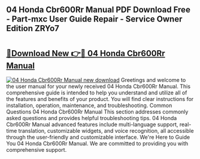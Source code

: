 ## 04 Honda Cbr600Rr Manual PDF Download Free - Part-mxc User Guide Repair - Service Owner Edition ZRYo7

# <h2><a href="http://bc813.oget.top/?id=04+Honda+Cbr600Rr+Manual">🔗Download New 👉🔴 04 Honda Cbr600Rr Manual</a></h2>

[![04 Honda Cbr600Rr Manual new download](https://i.imgur.com/5g1atiW.png)](http://bc813.oget.top/?id=04+Honda+Cbr600Rr+Manual)
Greetings and welcome to the user manual for your newly received 04 Honda Cbr600Rr Manual. This comprehensive guide is intended to help you understand and utilize all of the features and benefits of your product. You will find clear instructions for installation, operation, maintenance, and troubleshooting. Common Questions 04 Honda Cbr600Rr Manual This section addresses commonly asked questions and provides helpful troubleshooting tips. 04 Honda Cbr600Rr Manual advanced features include multi-language support, real-time translation, customizable widgets, and voice recognition, all accessible through the user-friendly and customizable interface. We're Here to Guide You 04 Honda Cbr600Rr Manual. We are committed to providing you with comprehensive support.
